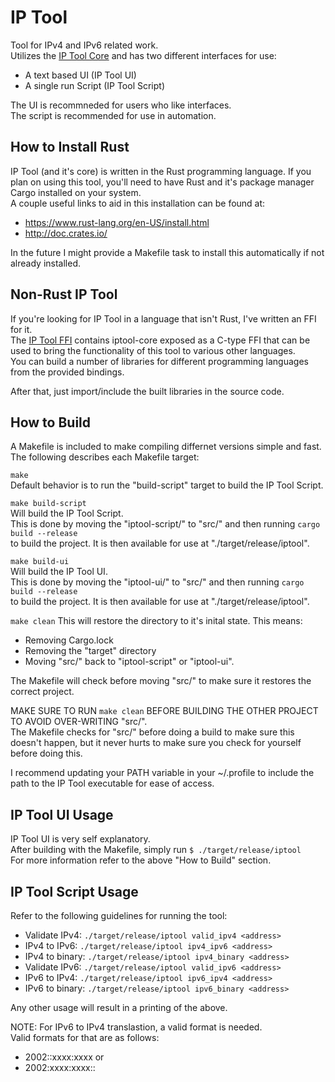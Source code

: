 IP Tool
=============
Tool for IPv4 and IPv6 related work.<br />
Utilizes the [IP Tool Core](https://github.com/timmonfette1/iptool-core) and has two
different interfaces for use:

  - A text based UI (IP Tool UI)<br />
  - A single run Script (IP Tool Script)

The UI is recommneded for users who like interfaces.<br />
The script is recommended for use in automation.

How to Install Rust
------------
IP Tool (and it's core) is written in the Rust programming language. If you plan on using this tool,
you'll need to have Rust and it's package manager Cargo installed on your system.<br />
A couple useful links to aid in this installation can be found at:

 - https://www.rust-lang.org/en-US/install.html
 - http://doc.crates.io/

In the future I might provide a Makefile task to install this automatically if not already installed.<br />

Non-Rust IP Tool
-------------
If you're looking for IP Tool in a language that isn't Rust, I've written an FFI for it.<br />
The [IP Tool FFI](https://github.com/timmonfette1/iptool-ffi) contains iptool-core exposed as a C-type FFI
that can be used to bring the functionality of this tool to various other languages.<br />
You can build a number of libraries for different programming languages from the provided bindings.

After that, just import/include the built libraries in the source code.

How to Build
------------
A Makefile is included to make compiling differnet versions simple and fast.<br />
The following describes each Makefile target:

`make`<br />
Default behavior is to run the "build-script" target to build the IP Tool Script.

`make build-script`<br />
Will build the IP Tool Script.<br />
This is done by moving the "iptool-script/" to "src/" and then running `cargo build --release`<br />
to build the project. It is then available for use at "./target/release/iptool".

`make build-ui`<br />
Will build the IP Tool UI.<br />
This is done by moving the "iptool-ui/" to "src/" and then running `cargo build --release`<br />
to build the project. It is then available for use at "./target/release/iptool".

`make clean`
This will restore the directory to it's inital state. This means:

 - Removing Cargo.lock
 - Removing the "target" directory
 - Moving "src/" back to "iptool-script" or "iptool-ui".

The Makefile will check before moving "src/" to make sure it restores the correct project.

MAKE SURE TO RUN `make clean` BEFORE BUILDING THE OTHER PROJECT TO AVOID OVER-WRITING "src/".<br />
The Makefile checks for "src/" before doing a build to make sure this doesn't happen,
but it never hurts to make sure you check for yourself before doing this.

I recommend updating your PATH variable in your ~/.profile to include the path
to the IP Tool executable for ease of access.

IP Tool UI Usage
------------
IP Tool UI is very self explanatory.<br />
After building with the Makefile, simply run `$ ./target/release/iptool`<br />
For more information refer to the above "How to Build" section.

IP Tool Script Usage
------------
Refer to the following guidelines for running the tool:<br />

  - Validate IPv4: `./target/release/iptool valid_ipv4 <address>`<br />
  - IPv4 to IPv6: `./target/release/iptool ipv4_ipv6 <address>`<br />
  - IPv4 to binary: `./target/release/iptool ipv4_binary <address>`<br />
  - Validate IPv6: `./target/release/iptool valid_ipv6 <address>`<br />
  - IPv6 to IPv4: `./target/release/iptool ipv6_ipv4 <address>`<br />
  - IPv6 to binary: `./target/release/iptool ipv6_binary <address>`<br />

Any other usage will result in a printing of the above.

NOTE: For IPv6 to IPv4 translastion, a valid format is needed.<br />
Valid formats for that are as follows:

  - 2002::xxxx:xxxx or
  - 2002:xxxx:xxxx::
